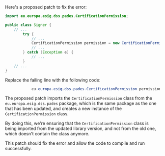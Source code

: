 Here's a proposed patch to fix the error:
```java
import eu.europa.esig.dss.pades.CertificationPermission;

public class Signer {
    // ...
        try {
            // ...
            CertificationPermission permission = new CertificationPermission(); // Failing line
            // ...
        } catch (Exception e) {
            // ...
        }
    // ...
}
```
Replace the failing line with the following code:
```java
            eu.europa.esig.dss.pades.CertificationPermission permission = new eu.europa.esig.dss.pades.CertificationPermission();
```
The proposed patch imports the `CertificationPermission` class from the `eu.europa.esig.dss.pades` package, which is the same package as the one that has been updated, and creates a new instance of the `CertificationPermission` class.

By doing this, we're ensuring that the `CertificationPermission` class is being imported from the updated library version, and not from the old one, which doesn't contain the class anymore.

This patch should fix the error and allow the code to compile and run successfully.